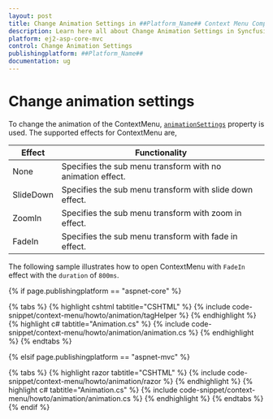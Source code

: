```yaml
---
layout: post
title: Change Animation Settings in ##Platform_Name## Context Menu Component
description: Learn here all about Change Animation Settings in Syncfusion ##Platform_Name## Context Menu component of Syncfusion Essential JS 2 and more.
platform: ej2-asp-core-mvc
control: Change Animation Settings
publishingplatform: ##Platform_Name##
documentation: ug
---
```


# Change animation settings

To change the animation of the ContextMenu, [`animationSettings`](https://help.syncfusion.com/cr/cref_files/aspnetcore-js2/aspnetcore/Syncfusion.EJ2~Syncfusion.EJ2.Navigations.ContextMenu~AnimationSettings.html) property is used. The supported effects for ContextMenu are,

| Effect | Functionality |
| ------------ | ----------------------- |
| None | Specifies the sub menu transform with no animation effect. |
| SlideDown | Specifies the sub menu transform with slide down effect. |
| ZoomIn | Specifies the sub menu transform with zoom in effect. |
| FadeIn | Specifies the sub menu transform with fade in effect. |

The following sample illustrates how to open ContextMenu with `FadeIn` effect with the `duration` of `800ms`.

{% if page.publishingplatform == "aspnet-core" %}

{% tabs %}
{% highlight cshtml tabtitle="CSHTML" %}
{% include code-snippet/context-menu/howto/animation/tagHelper %}
{% endhighlight %}
{% highlight c# tabtitle="Animation.cs" %}
{% include code-snippet/context-menu/howto/animation/animation.cs %}
{% endhighlight %}
{% endtabs %}

{% elsif page.publishingplatform == "aspnet-mvc" %}

{% tabs %}
{% highlight razor tabtitle="CSHTML" %}
{% include code-snippet/context-menu/howto/animation/razor %}
{% endhighlight %}
{% highlight c# tabtitle="Animation.cs" %}
{% include code-snippet/context-menu/howto/animation/animation.cs %}
{% endhighlight %}
{% endtabs %}
{% endif %}


